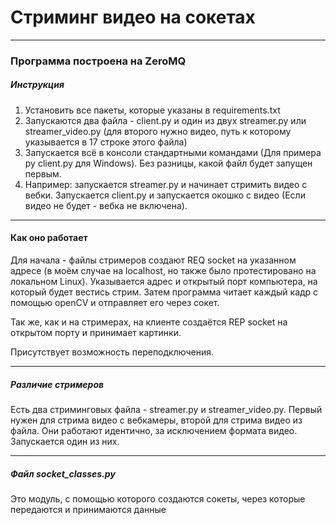 # Стриминг видео на сокетах
____
### Программа построена на ZeroMQ
##### Инструкция
1. Установить все пакеты, которые указаны в requirements.txt
2. Запускаются два файла - client.py и один из двух streamer.py или streamer_video.py (для второго нужно видео, путь к которому указывается в 17 строке этого файла)
3. Запускается всё в консоли стандартными командами (Для примера py client.py для Windows).
Без разницы, какой файл будет запущен первым.
4. Например: запускается streamer.py и начинает стримить видео с вебки. Запускается client.py и запускается окошко с видео (Если видео не будет - вебка не включена).
____
#### Как оно работает
Для начала - файлы стримеров создают REQ socket на указанном адресе (в моём случае на localhost, но 
также было протестировано на локальном Linux). Указывается адрес и открытый порт компьютера,
на который будет вестись стрим. Затем программа читает каждый кадр с помощью openCV и отправляет его через сокет.

Так же, как и на стримерах, на клиенте создаётся REP socket на открытом порту и принимает картинки.

Присутствует возможность переподключения.
___
##### Различие стримеров
Есть два стриминговых файла - streamer.py и streamer_video.py. Первый
нужен для стрима видео с вебкамеры, второй для стрима видео из файла.
Они работают идентично, за исключением формата видео. Запускается один из них.
___
##### Файл socket_classes.py
Это модуль, с помощью которого создаются сокеты, через которые передаются и принимаются данные


